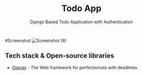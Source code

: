 <h1 align="center">Todo App</h1>

<p align="center">  
Django Based Todo Application with Authentication 
</p>
</br>


#Screenshot
![Screenshot (9)](https://user-images.githubusercontent.com/52043419/112967236-ae30eb80-9168-11eb-8b59-480cbae8045a.png)


## Tech stack & Open-source libraries
- [Django](https://github.com/hdodenhof/CircleImageView) - The Web framework for perfectionists with deadlines.
